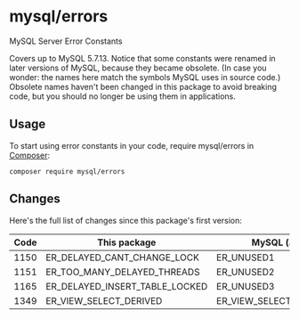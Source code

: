 mysql/errors
===========

MySQL Server Error Constants

Covers up to MySQL 5.7.13. Notice that some constants were renamed in later
versions of MySQL, because they became obsolete. (In case you wonder: the names
here match the symbols MySQL uses in source code.) Obsolete names haven't been
changed in this package to avoid breaking code, but you should no longer be
using them in applications. 

## Usage

To start using error constants in your code, require mysql/errors in [Composer](https://getcomposer.org/):

```
composer require mysql/errors
```

## Changes

Here's the full list of changes since this package's first version:

| Code | This package | MySQL (as of 5.7.8) |
| ---: | ------------ | ------------------- |
| 1150 | ER_DELAYED_CANT_CHANGE_LOCK | ER_UNUSED1 |
| 1151 | ER_TOO_MANY_DELAYED_THREADS | ER_UNUSED2 |
| 1165 | ER_DELAYED_INSERT_TABLE_LOCKED | ER_UNUSED3 |
| 1349 | ER_VIEW_SELECT_DERIVED | ER_VIEW_SELECT_DERIVED_UNUSED |
